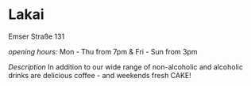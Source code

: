 # Lakai

Emser Straße 131

*opening hours:*
Mon - Thu from 7pm & Fri - Sun from 3pm


*Description*
In addition to our wide range of non-alcoholic and alcoholic drinks are delicious coffee - and weekends fresh CAKE!